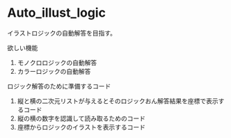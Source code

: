 # Auto_illust_logic
イラストロジックの自動解答を目指す。

欲しい機能
1. モノクロロジックの自動解答
2. カラーロジックの自動解答

ロジック解答のために準備するコード
1. 縦と横の二次元リストが与えるとそのロジックおん解答結果を座標で表示するコード
2. 縦の横の数字を認識して読み取るためのコード
3. 座標からロジックのイラストを表示するコード